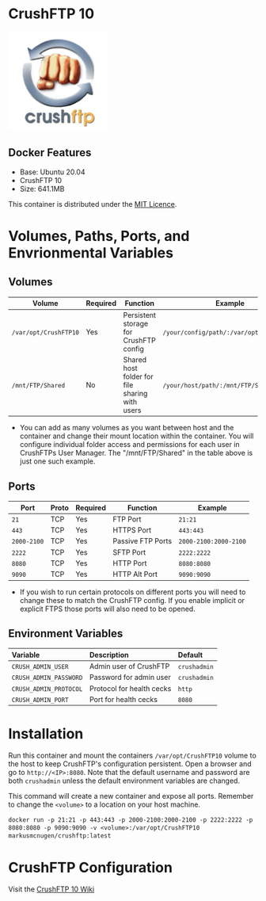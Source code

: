 [preview]: https://raw.githubusercontent.com/MarkusMcNugen/docker-templates/master/crushftp10/crushftp.png "CrushFTP Logo"
# CrushFTP 10

![alt text][preview]

## Docker Features
* Base: Ubuntu 20.04
* CrushFTP 10
* Size: 641.1MB

This container is distributed under the [MIT Licence](LICENSE).

# Volumes, Paths, Ports, and Envrionmental Variables
## Volumes
| Volume | Required | Function | Example |
|----------|----------|----------|----------|
| `/var/opt/CrushFTP10` | Yes | Persistent storage for CrushFTP config | `/your/config/path/:/var/opt/CrushFTP10`|
| `/mnt/FTP/Shared` | No | Shared host folder for file sharing with users | `/your/host/path/:/mnt/FTP/Shared`|

* You can add as many volumes as you want between host and the container and change their mount location within the container. You will configure individual folder access and permissions for each user in CrushFTPs User Manager. The "/mnt/FTP/Shared" in the table above is just one such example.

## Ports
| Port | Proto | Required | Function | Example |
|----------|----------|----------|----------|----------|
| `21` | TCP | Yes | FTP Port | `21:21`|
| `443` | TCP | Yes | HTTPS Port | `443:443`|
| `2000-2100` | TCP | Yes | Passive FTP Ports | `2000-2100:2000-2100`|
| `2222` | TCP | Yes | SFTP Port | `2222:2222`|
| `8080` | TCP | Yes | HTTP Port | `8080:8080`|
| `9090` | TCP | Yes | HTTP Alt Port | `9090:9090`|

* If you wish to run certain protocols on different ports you will need to change these to match the CrushFTP config. If you enable implicit or explicit FTPS those ports will also need to be opened.

## Environment Variables
| Variable               | Description               | Default      |
|:-----------------------|:--------------------------|:-------------|
| `CRUSH_ADMIN_USER`     | Admin user of CrushFTP    | `crushadmin` |
| `CRUSH_ADMIN_PASSWORD` | Password for admin user   | `crushadmin` |
| `CRUSH_ADMIN_PROTOCOL` | Protocol for health cecks | `http`       |
| `CRUSH_ADMIN_PORT`     | Port for health cecks     | `8080`       |

# Installation
Run this container and mount the containers `/var/opt/CrushFTP10` volume to the host to keep CrushFTP's configuration persistent. Open a browser and go to `http://<IP>:8080`. Note that the default username and password are both `crushadmin` unless the default environment variables are changed.

This command will create a new container and expose all ports. Remember to change the `<volume>` to a location on your host machine.

```
docker run -p 21:21 -p 443:443 -p 2000-2100:2000-2100 -p 2222:2222 -p 8080:8080 -p 9090:9090 -v <volume>:/var/opt/CrushFTP10 markusmcnugen/crushftp:latest
```

# CrushFTP Configuration
Visit the [CrushFTP 10 Wiki](https://www.crushftp.com/crush10wiki/)
